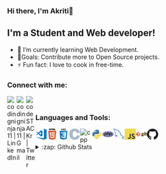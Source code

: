### Hi there, I'm Akriti👋


## I'm a Student and  Web developer!

- 🌱 I’m currently learning Web Development.
- 🥅Goals: Contribute more to Open Source projects.
- ⚡ Fun fact: I love to cook in free-time.

### Connect with me:

[<img align="left" alt="codingninja11 | LinkedIn" width="22px" src="https://cdn.jsdelivr.net/npm/simple-icons@v3/icons/linkedin.svg" />][linkedin]
[<img align="left" alt="codingninja11 | Gmail" width="22px" src="https://cdn.jsdelivr.net/npm/simple-icons@v3/icons/gmail.svg" />][gmail]
[<img align="left" alt="codeSTACKr | Twitter" width="22px" src="https://cdn.jsdelivr.net/npm/simple-icons@v3/icons/twitter.svg" />][twitter]

<br />

### Languages and Tools:

<img align="left" alt="Visual Studio Code" width="26px" src="https://raw.githubusercontent.com/github/explore/80688e429a7d4ef2fca1e82350fe8e3517d3494d/topics/visual-studio-code/visual-studio-code.png" />
<img align="left" alt="HTML5" width="26px" src="https://raw.githubusercontent.com/github/explore/80688e429a7d4ef2fca1e82350fe8e3517d3494d/topics/html/html.png" />
<img align="left" alt="CSS3" width="26px" src="https://raw.githubusercontent.com/github/explore/80688e429a7d4ef2fca1e82350fe8e3517d3494d/topics/css/css.png" />
<img align="left" alt="C" width="26px" src= "https://github.com/devicons/devicon/blob/master/icons/c/c-original.svg" />
<img align="left" alt="cpp" width="26px" src= "https://github.com/abranhe/programming-languages-logos/blob/master/src/cpp/cpp.svg" />
<img align="left" alt="Python3" width="26px" src="https://github.com/devicons/devicon/blob/master/icons/python/python-original.svg" />
<img align="left" alt="PHP" width="26px" src= "https://github.com/devicons/devicon/blob/master/icons/php/php-original.svg" />
<img align="left" alt="SQL" width="26px" src="https://github.com/devicons/devicon/blob/master/icons/mysql/mysql-original.svg" />
<img align="left"alt="JavaScript"width="26px"src="https://raw.githubusercontent.com/github/explore/80688e429a7d4ef2fca1e82350fe8e3517d3494d/topics/javascript/javascript.png" />

<img align="left" alt="Git" width="26px" src="https://raw.githubusercontent.com/github/explore/80688e429a7d4ef2fca1e82350fe8e3517d3494d/topics/git/git.png" />
<img align="left" alt="GitHub" width="26px" src="https://raw.githubusercontent.com/github/explore/78df643247d429f6cc873026c0622819ad797942/topics/github/github.png" />

<br />
<br />


<details>
  <summary>:zap: Github Stats</summary>

  [![Akriti's github stats](https://github-readme-stats.vercel.app/api?username=codingninja11&show_icons=true&theme=dracula)](https://github.com/codingninja11/github-readme-stats)
[![Top Langs](https://github-readme-stats.vercel.app/api/top-langs/?username=codingninja11&layout=compact)](https://github.com/codingninja11/github-readme-stats)
</details>


[gmail]: mailto:akritisheresth@gmail.com
[linkedin]:https://www.linkedin.com/in/akriti-shresth-1a8b0a1a7/
[twitter]:https://twitter.com/AkritiShresth
